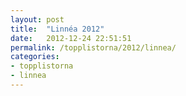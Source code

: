 ```yaml
---
layout: post
title:  "Linnéa 2012"
date:   2012-12-24 22:51:51
permalink: /topplistorna/2012/linnea/
categories:
- topplistorna
- linnea
---
```

